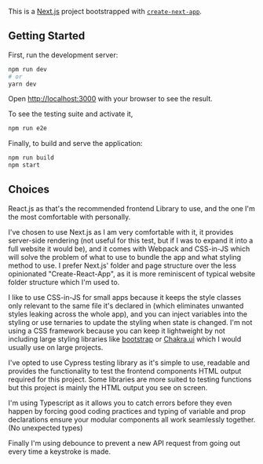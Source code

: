 This is a [Next.js](https://nextjs.org/) project bootstrapped with [`create-next-app`](https://github.com/vercel/next.js/tree/canary/packages/create-next-app).

## Getting Started

First, run the development server:

```bash
npm run dev
# or
yarn dev
```

Open [http://localhost:3000](http://localhost:3000) with your browser to see the result.

To see the testing suite and activate it,

```bash
npm run e2e
```

Finally, to build and serve the application:

```bash
npm run build
npm start
```

## Choices

React.js as that's the recommended frontend Library to use, and the one I'm the most comfortable with personally.

I've chosen to use Next.js as I am very comfortable with it, it provides server-side rendering (not useful for this test, but if I was to expand it into a full website it would be), and it comes with Webpack and CSS-in-JS which will solve the problem of what to use to bundle the app and what styling method to use. I prefer Next.js' folder and page structure over the less opinionated "Create-React-App", as it is more reminiscent of typical website folder structure which I'm used to.

I like to use CSS-in-JS for small apps because it keeps the style classes only relevant to the same file it's declared in (which eliminates unwanted styles leaking across the whole app), and you can inject variables into the styling or use ternaries to update the styling when state is changed. I'm not using a CSS framework because you can keep it lightweight by not including large styling libraries like [bootstrap](https://getbootstrap.com/docs/5.0/getting-started/introduction/) or [Chakra.ui](https://chakra-ui.com/) which I would usually use on large projects.

I've opted to use Cypress testing library as it's simple to use, readable and provides the functionality to test the frontend components HTML output required for this project. Some libraries are more suited to testing functions but this project is mainly the HTML output you see on screen.

I'm using Typescript as it allows you to catch errors before they even happen by forcing good coding practices and typing of variable and prop declarations ensure your modular components all work seamlessly together. (No unexpected types)

Finally I'm using debounce to prevent a new API request from going out every time a keystroke is made.
